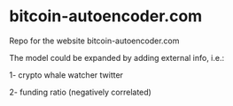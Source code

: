 # bitcoin-autoencoder.com
Repo for the website bitcoin-autoencoder.com


The model could be expanded by adding external info, i.e.:

1- crypto whale watcher twitter

2- funding ratio (negatively correlated)
